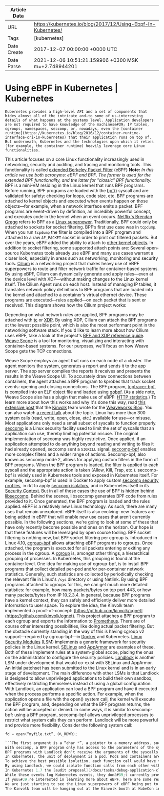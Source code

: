 |             Article Data             ||
| ----------------- | ----------------- |
| URL               | https://kubernetes.io/blog/2017/12/Using-Ebpf-In-Kubernetes/        |
| Tags              | [kubernetes]       |
| Date Create       | 2017-12-07 00:00:00 &#43;0000 UTC |
| Date Parse        | 2021-12-06 10:51:21.159906 &#43;0300 MSK m=&#43;2.748944201  |

# Using eBPF in Kubernetes | Kubernetes

	
	
	
	
	Kubernetes provides a high-level API and a set of components that hides almost all of the intricate and—to some of us—interesting details of what happens at the systems level. Application developers are not required to have knowledge of the machines&#39; IP tables, cgroups, namespaces, seccomp, or, nowadays, even the [container runtime](https://kubernetes.io/blog/2016/12/container-runtime-interface-cri-in-kubernetes) that their application runs on top of. But underneath, Kubernetes and the technologies upon which it relies (for example, the container runtime) heavily leverage core Linux functionalities.
This article focuses on a core Linux functionality increasingly used in networking, security and auditing, and tracing and monitoring tools. This functionality is called [extended Berkeley Packet Filter](http://man7.org/linux/man-pages/man2/bpf.2.html) (eBPF)
**Note:** *In this article we use both acronyms: eBPF and BPF. The former is used for the extended BPF functionality, and the latter for &#34;classic&#34; BPF functionality.*
BPF is a mini-VM residing in the Linux kernel that runs BPF programs. Before running, BPF programs are loaded with the [bpf()](http://man7.org/linux/man-pages/man2/bpf.2.html) syscall and are validated for safety: checking for loops, code size, etc. BPF programs are attached to kernel objects and executed when events happen on those objects—for example, when a network interface emits a packet.
BPF programs are event-driven by definition, an incredibly powerful concept, and executes code in the kernel when an event occurs. [Netflix&#39;s Brendan Gregg](http://www.brendangregg.com/bio.html) refers to BPF as a [Linux superpower](http://www.brendangregg.com/blog/2016-03-05/linux-bpf-superpowers.html).
Traditionally, BPF could only be attached to sockets for socket filtering. BPF’s first use case was in ```tcpdump```. When you run ```tcpdump``` the filter is compiled into a BPF program and attached to a raw ```AF_PACKET``` socket in order to print out filtered packets.
But over the years, eBPF added the ability to attach to [other kernel objects](https://github.com/torvalds/linux/blob/v4.14/include/uapi/linux/bpf.h#L117-L133). In addition to socket filtering, some supported attach points are:
Several open-source Kubernetes tools already use eBPF and many use cases warrant a closer look, especially in areas such as networking, monitoring and security tools.
[Cilium](https://github.com/cilium/cilium) is a networking project that makes heavy use of eBPF superpowers to route and filter network traffic for container-based systems. By using eBPF, Cilium can dynamically generate and apply rules—even at the device level with XDP—without making changes to the Linux kernel itself.
The Cilium Agent runs on each host. Instead of managing IP tables, it translates network policy definitions to BPF programs that are loaded into the kernel and attached to a container&#39;s virtual ethernet device. These programs are executed—rules applied—on each packet that is sent or received.
This diagram shows how the Cilium project works:

Depending on what network rules are applied, BPF programs may be attached with [tc](http://man7.org/linux/man-pages/man8/tc.8.html) or [XDP](https://www.iovisor.org/technology/xdp). By using XDP, Cilium can attach the BPF programs at the lowest possible point, which is also the most performant point in the networking software stack.
If you&#39;d like to learn more about how Cilium uses eBPF, take a look at the project&#39;s [BPF and XDP reference guide](http://cilium.readthedocs.io/en/latest/bpf/).
[Weave Scope](https://github.com/weaveworks/scope) is a tool for monitoring, visualizing and interacting with container-based systems. For our purposes, we&#39;ll focus on how Weave Scope gets the TCP connections.

Weave Scope employs an agent that runs on each node of a cluster. The agent monitors the system, generates a report and sends it to the app server. The app server compiles the reports it receives and presents the results in the Weave Scope UI.
To accurately draw connections between containers, the agent attaches a BPF program to kprobes that track socket events: opening and closing connections. The BPF program, [tcptracer-bpf](https://github.com/weaveworks/tcptracer-bpf), is compiled into an ELF object file and loaded using [gobpf](https://github.com/iovisor/gobpf).
(As a side note, Weave Scope also has a plugin that make use of eBPF: [HTTP statistics](https://github.com/weaveworks-plugins/scope-http-statistics).)
To learn more about how this works and why it&#39;s done this way, read [this extensive post](https://www.weave.works/blog/improving-performance-reliability-weave-scope-ebpf/) that the [Kinvolk](https://kinvolk.io/) team wrote for the [Weaveworks Blog](https://www.weave.works/blog/). You can also watch [a recent talk](https://www.youtube.com/watch?v=uTTFUpT0Sfw&amp;list=PLWYdJViL9Eio5o5j4Uth_-Mt0FPrYXNwx) about the topic.
Linux has more than 300 system calls (read, write, open, close, etc.) available for use—or misuse. Most applications only need a small subset of syscalls to function properly. [seccomp](https://en.wikipedia.org/wiki/Seccomp) is a Linux security facility used to limit the set of syscalls that an application can use, thereby limiting potential misuse.
The original implementation of seccomp was highly restrictive. Once applied, if an application attempted to do anything beyond reading and writing to files it had already opened, seccomp sent a ```SIGKILL``` signal.
[seccomp-bpf](https://blog.yadutaf.fr/2014/05/29/introduction-to-seccomp-bpf-linux-syscall-filter/) enables more complex filters and a wider range of actions. Seccomp-bpf, also known as seccomp mode 2, allows for applying custom filters in the form of BPF programs. When the BPF program is loaded, the filter is applied to each syscall and the appropriate action is taken (Allow, Kill, Trap, etc.).
seccomp-bpf is widely used in Kubernetes tools and exposed in Kubernetes itself. For example, seccomp-bpf is used in Docker to apply custom [seccomp security profiles](https://docs.docker.com/engine/security/seccomp/), in rkt to apply [seccomp isolators](https://github.com/rkt/rkt/blob/5fadf0f1f444cdfde40d57e1d199b6dd6371594c/Documentation/seccomp-guide.md), and in Kubernetes itself in its [Security Context](/docs/tasks/configure-pod-container/security-context/).
But in all of these cases the use of BPF is hidden behind [libseccomp](https://github.com/seccomp/libseccomp). Behind the scenes, libseccomp generates BPF code from rules provided to it. Once generated, the BPF program is loaded and the rules applied.
eBPF is a relatively new Linux technology. As such, there are many uses that remain unexplored. eBPF itself is also evolving: new features are being added in eBPF that will enable new use cases that aren’t currently possible. In the following sections, we&#39;re going to look at some of these that have only recently become possible and ones on the horizon. Our hope is that these features will be leveraged by open source tooling.
BPF socket filtering is nothing new, but BPF socket filtering per cgroup is. Introduced in Linux 4.10, [cgroup-bpf](https://lwn.net/Articles/698073/) allows attaching eBPF programs to cgroups. Once attached, the program is executed for all packets entering or exiting any process in the cgroup.
A [cgroup](http://man7.org/linux/man-pages/man7/cgroups.7.html) is, amongst other things, a hierarchical grouping of processes. In Kubernetes, this grouping is found at the container level. One idea for making use of cgroup-bpf, is to install BPF programs that collect detailed per-pod and/or per-container network statistics.
Generally, such statistics are collected by periodically checking the relevant file in Linux&#39;s ```/sys``` directory or using Netlink. By using BPF programs attached to cgroups for this, we can get much more detailed statistics: for example, how many packets/bytes on tcp port 443, or how many packets/bytes from IP 10.2.3.4. In general, because BPF programs have a kernel context, they can safely and efficiently deliver more detailed information to user space.
To explore the idea, the Kinvolk team implemented a proof-of-concept: [https://github.com/kinvolk/cgnet](https://github.com/kinvolk/cgnet). This project attaches a BPF program to each cgroup and exports the information to [Prometheus](https://prometheus.io/).
There are of course other interesting possibilities, like doing actual packet filtering. But the obstacle currently standing in the way of this is having cgroup v2 support—required by cgroup-bpf—in [Docker](https://github.com/opencontainers/runc/issues/654) and Kubernetes.
[Linux Security Modules](https://en.wikipedia.org/wiki/Linux_Security_Modules) (LSM) implements a generic framework for security policies in the Linux kernel. [SELinux](https://wiki.centos.org/HowTos/SELinux) and [AppArmor](https://wiki.ubuntu.com/AppArmor) are examples of these. Both of these implement rules at a system-global scope, placing the onus on the administrator to configure the security policies.
[Landlock](https://landlock.io/) is another LSM under development that would co-exist with SELinux and AppArmor. An initial patchset has been submitted to the Linux kernel and is in an early stage of development. The main difference with other LSMs is that Landlock is designed to allow unprivileged applications to build their own sandbox, effectively restricting themselves instead of using a global configuration. With Landlock, an application can load a BPF program and have it executed when the process performs a specific action. For example, when the application opens a file with the open() system call, the kernel will execute the BPF program, and, depending on what the BPF program returns, the action will be accepted or denied.
In some ways, it is similar to seccomp-bpf: using a BPF program, seccomp-bpf allows unprivileged processes to restrict what system calls they can perform. Landlock will be more powerful and provide more flexibility. Consider the following system call:
```C  
fd = open(“myfile.txt”, O\_RDWR);

```The first argument is a “char *”, a pointer to a memory address, such as ```0xab004718```.
With seccomp, a BPF program only has access to the parameters of the syscall but cannot dereference the pointers, making it impossible to make security decisions based on a file. seccomp also uses classic BPF, meaning it cannot make use of eBPF maps, the mechanism for interfacing with user space. This restriction means security policies cannot be changed in seccomp-bpf based on a configuration in an eBPF map.
BPF programs with Landlock don’t receive the arguments of the syscalls but a reference to a kernel object. In the example above, this means it will have a reference to the file, so it does not need to dereference a pointer, consider relative paths, or perform chroots.
In Kubernetes, the unit of deployment is a pod. Pods and containers are the main unit of isolation. In serverless frameworks, however, the main unit of deployment is a function. Ideally, the unit of deployment equals the unit of isolation. This puts serverless frameworks like [Kubeless](https://github.com/kubeless/kubeless) or [OpenFaaS](https://github.com/openfaas/faas) into a predicament: optimize for unit of isolation or deployment?
To achieve the best possible isolation, each function call would have to happen in its own container—ut what&#39;s good for isolation is not always good for performance. Inversely, if we run function calls within the same container, we increase the likelihood of collisions.
By using Landlock, we could isolate function calls from each other within the same container, making a temporary file created by one function call inaccessible to the next function call, for example. Integration between Landlock and technologies like Kubernetes-based serverless frameworks would be a ripe area for further exploration.
In Kubernetes 1.7 the [audit proposal](/docs/tasks/debug-application-cluster/audit/) started making its way in. It&#39;s currently pre-stable with plans to be stable in the 1.10 release. As the name implies, it allows administrators to log and audit events that take place in a Kubernetes cluster.
While these events log Kubernetes events, they don&#39;t currently provide the level of visibility that some may require. For example, while we can see that someone has used ```kubectl exec``` to enter a container, we are not able to see what commands were executed in that session. With eBPF one can attach a BPF program that would record any commands executed in the ```kubectl exec``` session and pass those commands to a user-space program that logs those events. We could then play that session back and know the exact sequence of events that took place.
If you&#39;re interested in learning more about eBPF, here are some resources:
We are just starting to see the Linux superpowers of eBPF being put to use in Kubernetes tools and technologies. We will undoubtedly see increased use of eBPF. What we have highlighted here is just a taste of what you might expect in the future. What will be really exciting is seeing how these technologies will be used in ways that we have not yet thought about. Stay tuned!
The Kinvolk team will be hanging out at the Kinvolk booth at KubeCon in Austin. Come by to talk to us about all things, Kubernetes, Linux, container runtimes and yeah, eBPF.


	

	


